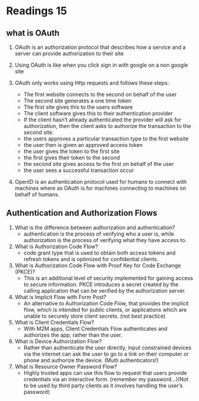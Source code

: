 # Readings 15

## what is OAuth

1. OAuth is an authorization protocol that describes how a service and a server can provide authorization to their site

2. Using OAuth is like when you click sign in with google on a non google site
3. OAuth only works using Http requests and follows these steps:
    - The first website connects to the second on behalf of the user
    - The second site generates a one time token
    - The first site gives this to the users software
    - The client software gives this to their authentication provider
    - If the client hasn’t already authenticated the provider will ask for authorization, then the client asks to authorize the transaction to the second site.
    - the users approves a particular transaction type to the first website
    - the user then is given an approved access token
    - the user gives the token to the first site
    - the first gives their token to the second
    - the second site gives access to the first on behalf of the user
    - the user sees a successful transaction occur
4. OpenID is an authentication protocol used for humans to connect with machines where as OAuth is for machines connecting to machines on behalf of humans.

## Authentication and Authorization Flows

1. What is the difference between authorization and authentication?
    - authentication is the process of verifying who a user is, while authorization is the process of verifying what they have access to.
2. What is Authorization Code Flow?
    - code grant type that is used to obtain both access tokens and refresh tokens and is optimized for confidential clients.
3. What is Authorization Code Flow with Proof Key for Code Exchange (PKCE)?
    - This is an additional level of security implemented for gaining access to secure information. PKCE introduces a secret created by the calling application that can be verified by the authorization server.
4. What is Implicit Flow with Form Post?
    - An alternative to Authorization Code Flow, that provides the implicit flow, which is intended for public clients, or applications which are unable to securely store client secrets. (not best practice)
5. What is Client Credentials Flow?
    - With M2M apps, Client Credentials Flow authenticates and authorizes the app, rather than the user.
6. What is Device Authorization Flow?
    - Rather than authenticate the user directly, input constrained devices via the internet can ask the user to go to a link on their computer or phone and authorize the device. (Multi authenticators!)
7. What is Resource Owner Password Flow?
    - Highly trusted apps can use this flow to request that users provide credentials via an interactive form. (remember my password…)(Not to be used by third party clients as it involves handling the user’s password)
